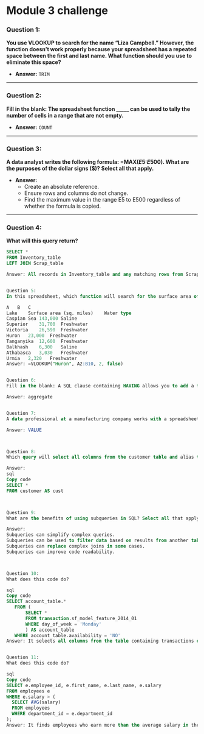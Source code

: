 # Module 3 challenge

### Question 1:
**You use VLOOKUP to search for the name “Liza Campbell.” However, the function doesn’t work properly because your spreadsheet has a repeated space between the first and last name. What function should you use to eliminate this space?**

- **Answer:** `TRIM`

---

### Question 2:
**Fill in the blank: The spreadsheet function _____ can be used to tally the number of cells in a range that are not empty.**

- **Answer:** `COUNT`

---

### Question 3:
**A data analyst writes the following formula: =MAX($E$5:$E$500). What are the purposes of the dollar signs ($)? Select all that apply.**

- **Answer:**
  - Create an absolute reference.
  - Ensure rows and columns do not change.
  - Find the maximum value in the range E5 to E500 regardless of whether the formula is copied.

---

### Question 4:
**What will this query return?**
```sql
SELECT *
FROM Inventory_table
LEFT JOIN Scrap_table

Answer: All records in Inventory_table and any matching rows from Scrap_table


Question 5:
In this spreadsheet, which function will search for the surface area of Lake Huron?

A	B	C
Lake	Surface area (sq. miles)	Water type
Caspian Sea	143,000	Saline
Superior	31,700	Freshwater
Victoria	26,590	Freshwater
Huron	23,000	Freshwater
Tanganyika	12,600	Freshwater
Balkhash	6,300	Saline
Athabasca	3,030	Freshwater
Urmia	2,320	Freshwater
Answer: =VLOOKUP("Huron", A2:B10, 2, false)


Question 6:
Fill in the blank: A SQL clause containing HAVING allows you to add a filter to your query when working with _____ functions.

Answer: aggregate


Question 7:
A data professional at a manufacturing company works with a spreadsheet containing inventory management data. To create a chart from the data to share with stakeholders, the analyst uses a function that converts all data to numeric values. What function do they use?

Answer: VALUE



Question 8:
Which query will select all columns from the customer table and alias the table to cust?

Answer:
sql
Copy code
SELECT *
FROM customer AS cust



Question 9:
What are the benefits of using subqueries in SQL? Select all that apply.

Answer:
Subqueries can simplify complex queries.
Subqueries can be used to filter data based on results from another table.
Subqueries can replace complex joins in some cases.
Subqueries can improve code readability.



Question 10:
What does this code do?

sql
Copy code
SELECT account_table.*
   FROM (
       SELECT *
       FROM transaction.sf_model_feature_2014_01
       WHERE day_of_week = 'Monday'
       ) AS account_table
   WHERE account_table.availability = 'NO'
Answer: It selects all columns from the table containing transactions on Monday and filters them to display only the transactions that are unavailable.


Question 11:
What does this code do?

sql
Copy code
SELECT e.employee_id, e.first_name, e.last_name, e.salary
FROM employees e
WHERE e.salary > (
  SELECT AVG(salary)
  FROM employees
  WHERE department_id = e.department_id
);
Answer: It finds employees who earn more than the average salary in their department.

